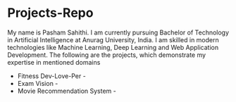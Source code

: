 # Projects-Repo
My name is Pasham Sahithi. I am currently pursuing Bachelor of Technology in Artificial Intelligence at Anurag University, India. I am skilled in modern technologies like Machine Learning, Deep Learning and Web Application Development. The following are the projects, which demonstrate my expertise in mentioned domains

- Fitness Dev-Love-Per - 
- Exam Vision - 
- Movie Recommendation System - 


